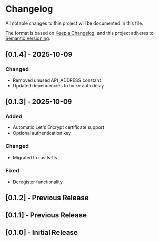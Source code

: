 # Changelog

All notable changes to this project will be documented in this file.

The format is based on [Keep a Changelog](https://keepachangelog.com/en/1.0.0/),
and this project adheres to [Semantic Versioning](https://semver.org/spec/v2.0.0.html).

## [0.1.4] - 2025-10-09

### Changed
- Removed unused API_ADDRESS constant
- Updated dependencies to fix kv auth delay

## [0.1.3] - 2025-10-09

### Added
- Automatic Let's Encrypt certificate support
- Optional authentication key

### Changed
- Migrated to rustls-tls

### Fixed
- Deregister functionality

## [0.1.2] - Previous Release

## [0.1.1] - Previous Release

## [0.1.0] - Initial Release
